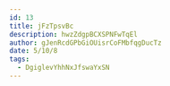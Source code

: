 ```yaml
---
id: 13
title: jFzTpsvBc
description: hwzZdgpBCXSPNFwTqEl
author: gJenRcdGPbGiOUisrCoFMbfqgDucTz
date: 5/10/8
tags:
  - DgiglevYhhNxJfswaYxSN
---
```


